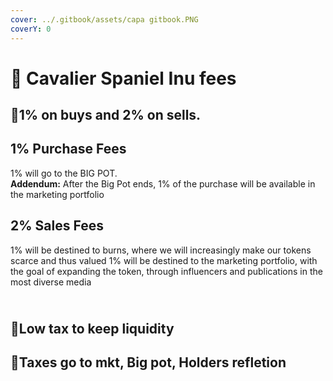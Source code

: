 ```yaml
---
cover: ../.gitbook/assets/capa gitbook.PNG
coverY: 0
---
```


# 🐶 Cavalier Spaniel Inu fees

## :clap:1% on buys and 2% on sells.

## 1% Purchase Fees

1% will go to the BIG POT. \
**Addendum:** After the Big Pot ends, 1% of the purchase will be available in the marketing portfolio

## 2% Sales Fees

1% will be destined to burns, where we will increasingly make our tokens scarce and thus valued 1% will be destined to the marketing portfolio, with the goal of expanding the token, through influencers and publications in the most diverse media

\
👏Low tax to keep liquidity <a href="#low-tax-to-keep-liquidity" id="low-tax-to-keep-liquidity"></a>
----------------------------------------------------------------------------------------------------

## ​👏Taxes go to mkt, Big pot, Holders refletion <a href="#taxes-go-to-mkt-big-pot-holders-refletion" id="taxes-go-to-mkt-big-pot-holders-refletion"></a>
